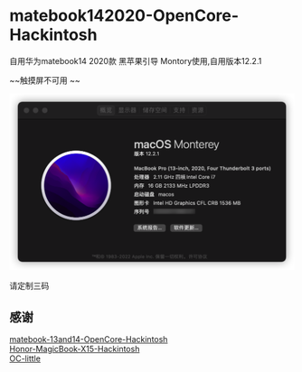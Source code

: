 # matebook142020-OpenCore-Hackintosh

自用华为matebook14 2020款 黑苹果引导 Montory使用,自用版本12.2.1

~~触摸屏不可用 ~~

![使用图片](./montory.png)

请定制三码

## 感谢

[matebook-13and14-OpenCore-Hackintosh](https://github.com/ske1996/matebook-13and14-OpenCore-Hackintosh)  
[Honor-MagicBook-X15-Hackintosh](https://github.com/fjallsarlon/Honor-MagicBook-X15-Hackintosh)  
[OC-little](https://github.com/daliansky/OC-little)
